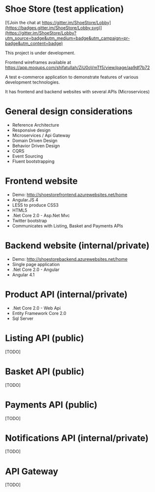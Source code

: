 # Shoe Store (test application)

[![Join the chat at https://gitter.im/ShoeStore/Lobby](https://badges.gitter.im/ShoeStore/Lobby.svg)](https://gitter.im/ShoeStore/Lobby?utm_source=badge&utm_medium=badge&utm_campaign=pr-badge&utm_content=badge)

This project is under development.

Frontend wireframes available at https://app.moqups.com/shifatullah/ZiU0oVmTf5/view/page/aa9df7b72

A test e-commerce application to demonstrate features of various development technologies.

It has frontend and backend websites with several APIs (Microservices)

# General design considerations

- Reference Architecture
- Responsive design
- Microservices / Api Gateway
- Domain Driven Design
- Behavior Driven Design
- CQRS
- Event Sourcing
- Fluent bootstrapping

# Frontend website

- Demo: http://shoestorefrontend.azurewebsites.net/home
- Angular.JS 4
- LESS to produce CSS3
- HTML5
- .Net Core 2.0 - Asp.Net Mvc
- Twitter bootstrap
- Communicates with Listing, Basket and Payments APIs

# Backend website (internal/private)

- Demo: http://shoestorebackend.azurewebsites.net/home
- Single page application
- .Net Core 2.0 - Angular
- Angular 4.1

# Product API (internal/private)

- .Net Core 2.0 - Web Api
- Entity Framework Core 2.0
- Sql Server

# Listing API (public)

[TODO]

# Basket API (public)

[TODO]

# Payments API (public)

[TODO]

# Notifications API (internal/private)

[TODO]

# API Gateway

[TODO]
